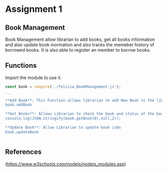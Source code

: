 # Assignment 1
## Book Management 
Book Management allow librarian to add books, get all books information and also update book inormation and also tracks the memeber history of borrowed books.
It is also able to register an member to borrow books. 

## Functions 
Import the module to use it. 
````javascript
const book = require('./felicia_BookManagement.js');

```
**Add Book**: This Function allows librarian to add New Book to the library 
book.addBook

**Get Books**: Allows Librarian to check the book and status of the book
console.log(JSON.stringify(book.getBook(0),null,2));

**Update Book**: Allow Librarian to update book isbn
book.updateBook



````

## References
(https://www.w3schools.com/nodejs/nodejs_modules.asp)
